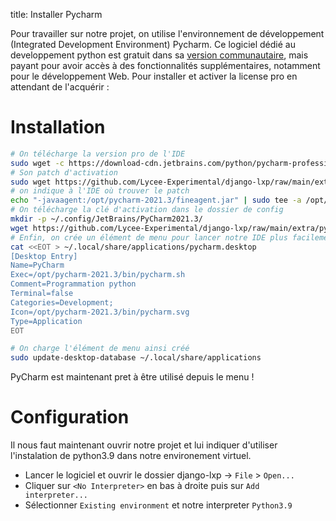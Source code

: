 title: Installer Pycharm

Pour travailler sur notre projet, on utilise l'environnement de développement (Integrated Development Environment) Pycharm.
Ce logiciel dédié au developpement python est gratuit dans sa [version communautaire](https://www.jetbrains.com/fr-fr/pycharm/download/download-thanks.html?platform=linux&code=PCC), mais payant pour avoir accès à des fonctionnalités supplémentaires, notamment pour le développement Web. Pour installer et activer la license pro en attendant de l'acquérir :

# Installation

```bash
# On télécharge la version pro de l'IDE
sudo wget -c https://download-cdn.jetbrains.com/python/pycharm-professional-2021.3.tar.gz -O - | sudo tar -xz -C /opt/
# Son patch d'activation
sudo wget https://github.com/Lycee-Experimental/django-lxp/raw/main/extra/fineagent.jar -O /opt/pycharm-2021.3/fineagent.jar
# on indique à l'IDE où trouver le patch
echo "-javaagent:/opt/pycharm-2021.3/fineagent.jar" | sudo tee -a /opt/pycharm-2021.3/bin/pycharm64.vmoptions
# On télécharge la clé d'activation dans le dossier de config
mkdir -p ~/.config/JetBrains/PyCharm2021.3/
wget https://github.com/Lycee-Experimental/django-lxp/raw/main/extra/pycharm.key -O ~/.config/JetBrains/PyCharm2021.3/pycharm.key
# Enfin, on crée un élément de menu pour lancer notre IDE plus facilement
cat <<EOT > ~/.local/share/applications/pycharm.desktop
[Desktop Entry]
Name=PyCharm
Exec=/opt/pycharm-2021.3/bin/pycharm.sh
Comment=Programmation python
Terminal=false
Categories=Development;
Icon=/opt/pycharm-2021.3/bin/pycharm.svg
Type=Application
EOT

# On charge l'élément de menu ainsi créé 
sudo update-desktop-database ~/.local/share/applications
```
PyCharm est maintenant pret à être utilisé depuis le menu !

# Configuration

Il nous faut maintenant ouvrir notre projet et lui indiquer d'utiliser l'instalation de python3.9 dans notre environement virtuel.

* Lancer le logiciel et ouvrir le dossier django-lxp -> `File` > `Open...`
* Cliquer sur `<No Interpreter>` en bas à droite puis sur `Add interpreter...`
* Sélectionner `Existing environment` et notre interpreter `Python3.9`